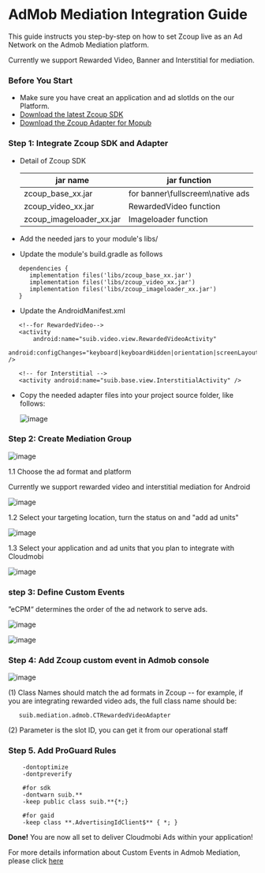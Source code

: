 # AdMob Mediation Integration Guide

This guide instructs you step-by-step on how to set Zcoup live as an Ad Network on the Admob Mediation platform.

Currently we support Rewarded Video, Banner and Interstitial for mediation.

### Before You Start

- Make sure you have creat an application and ad slotIds on the our Platform.
- [Download the latest Zcoup SDK](https://github.com/zero-sdk/Android_SDK/blob/master/ZcoupSDK.zip)
- [Download the Zcoup Adapter for Mopub](https://github.com/zero-sdk/Android_SDK/blob/master/ZcoupSDK_Adapter-For-Admob.zip)


### Step 1: Integrate Zcoup SDK and Adapter

* Detail of Zcoup SDK

    | jar name | jar function |
    | --- | --- |
    | zcoup_base_xx.jar        | for banner\fullscreem\native ads |
    | zcoup_video_xx.jar       | RewardedVideo function |
    | zcoup_imageloader_xx.jar | Imageloader function |

* Add the needed jars to your module's libs/
* Update the module's build.gradle as follows

 ```
    dependencies {
       implementation files('libs/zcoup_base_xx.jar')
       implementation files('libs/zcoup_video_xx.jar')
       implementation files('libs/zcoup_imageloader_xx.jar')
    }
 ```

* Update the AndroidManifest.xml

 ```
    <!--for RewardedVideo-->
    <activity
        android:name="suib.video.view.RewardedVideoActivity"
        android:configChanges="keyboard|keyboardHidden|orientation|screenLayout|uiMode|screenSize|smallestScreenSize" />

    <!-- for Interstitial -->
    <activity android:name="suib.base.view.InterstitialActivity" />  
 ```

* Copy the needed adapter files into your project source folder, like follows:

    ![image](https://user-images.githubusercontent.com/15087458/50626675-898a4100-0f6a-11e9-815f-830ff0d72a55.png)

### Step 2: Create Mediation Group

![image](https://user-images.githubusercontent.com/20314643/34598723-6a3249e2-f229-11e7-96b8-0ba05840c957.png)

1.1 Choose the ad format and platform

Currently we support rewarded video and interstitial mediation for Android

![image](https://user-images.githubusercontent.com/20314643/34598771-abf82482-f229-11e7-8f5b-849a295461fa.png)

1.2 Select your targeting location, turn the status on and "add ad units"

![image](https://user-images.githubusercontent.com/20314643/34598876-34953cd0-f22a-11e7-9d76-f2610179dc99.png)

1.3 Select your application and ad units that you plan to integrate with Cloudmobi

![image](https://user-images.githubusercontent.com/20314643/34598969-da664082-f22a-11e7-9441-c6aca7cd93ba.png)

### step 3: Define Custom Events

”eCPM“ determines the order of the ad network to serve ads.

![image](https://user-images.githubusercontent.com/20314643/34599932-fab8e6c8-f22f-11e7-93df-37119420eb58.png)

![image](https://user-images.githubusercontent.com/20314643/34600140-f0e26a74-f230-11e7-9451-baaaf675b2ce.png)

### Step 4: Add Zcoup custom event in Admob console

![image](https://user-images.githubusercontent.com/20314643/34600301-c64459c0-f231-11e7-8ab5-67a61423e5ea.png)

(1) Class Names should match the ad formats in Zcoup -- for example, if you are integrating rewarded video ads, the full class name should be: 

 ```
    suib.mediation.admob.CTRewardedVideoAdapter 
 ```

(2) Parameter is the slot ID, you can get it from our operational staff

### Step 5. Add ProGuard Rules

```
    -dontoptimize
    -dontpreverify
    
    #for sdk
    -dontwarn suib.**
    -keep public class suib.**{*;}
    
    #for gaid
    -keep class **.AdvertisingIdClient$** { *; }
```
**Done!** You are now all set to deliver Cloudmobi Ads within your application!

For more details information about Custom Events in Admob Mediation, please click [here](https://developers.google.com/admob/android/custom-events)

